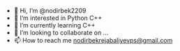 - 👋 Hi, I’m @nodirbek2209
- 👀 I’m interested in Python C++
- 🌱 I’m currently learning C++
- 💞️ I’m looking to collaborate on ...
- 📫 How to reach me nodirbekrejabaliyevps@gmail.com

<!---
nodirbek2209/nodirbek2209 is a ✨ special ✨ repository because its `README.md` (this file) appears on your GitHub profile.
You can click the Preview link to take a look at your changes.
--->
